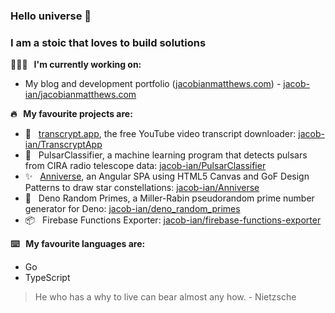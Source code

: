 ### Hello universe 👋

### I am a stoic that loves to build solutions

**👨🏻‍💻 &nbsp; I'm currently working on:**
  - My blog and development portfolio ([jacobianmatthews.com](https://jacobianmatthews.com)) - [jacob-ian/jacobianmatthews.com](https://github.com/jacob-ian/jacobianmatthews.com)


**🔥 &nbsp; My favourite projects are:**
  - 📃 &nbsp; [transcrypt.app](https://transcrypt.app), the free YouTube video transcript downloader: [jacob-ian/TranscryptApp](https://github.com/jacob-ian/TranscryptApp)
  - 📡 &nbsp; PulsarClassifier, a machine learning program that detects pulsars from CIRA radio telescope data: [jacob-ian/PulsarClassifier](https://github.com/jacob-ian/PulsarClassifier)
  - ✨ &nbsp; [Anniverse](https://dhaniandjacob.com), an Angular SPA using HTML5 Canvas and GoF Design Patterns to draw star constellations: [jacob-ian/Anniverse](https://github.com/jacob-ian/anniverse)
  - 🦕 &nbsp; Deno Random Primes, a Miller-Rabin pseudorandom prime number generator for Deno: [jacob-ian/deno_random_primes](https://github.com/jacob-ian/deno_random_primes)
  - 📦 &nbsp; Firebase Functions Exporter: [jacob-ian/firebase-functions-exporter](https://github.com/jacob-ian/firebase-functions-exporter)


**⌨️ &nbsp; My favourite languages are:** 
  - Go
  - TypeScript

> He who has a why to live can bear almost any how. - Nietzsche
